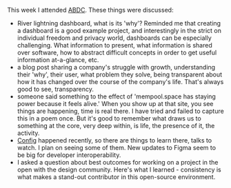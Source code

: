 This week I attended [ABDC](https://abdc.dev). These things were discussed:
- River lightning dashboard, what is its 'why'? Reminded me that creating a dashboard is a good example project, and interestingly in the strict on individual freedom and privacy world, dashboards can be especially challenging. What information to present, what information is shared over software, how to abstract difficult concepts in order to get useful information at-a-glance, etc.
- a blog post sharing a company's struggle with growth, understanding their 'why', their user, what problem they solve, being transparent about how it has changed over the course of the company's life. That's always good to see, transparency.
- someone said something to the effect of 'mempool.space has staying power because it feels alive.' When you show up at that site, you see things are happening, time is real there. I have tried and failed to capture this in a poem once. But it's good to remember what draws us to something at the core, very deep within, is life, the presence of it, the activity.
- [Config](https://config.figma.com) happened recently, so there are things to learn there, talks to watch. I plan on seeing some of them. New updates to Figma seem to be big for developer interoperability.
- I asked a question about best outcomes for working on a project in the open with the design community. Here's what I learned - consistency is what makes a stand-out contributor in this open-source environment.
